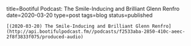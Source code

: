 
title=Bootiful Podcast: The Smile-Inducing and Brilliant Glenn Renfro
date=2020-03-20
type=post
tags=blog
status=published
~~~~~~
[(2020-03-20) The Smile-Inducing and Brilliant Glenn Renfro](http://api.bootifulpodcast.fm//podcasts/f2533aba-2850-410c-aeec-2f8f3833f075/produced-audio) 
            